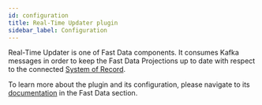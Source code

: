 ```yaml
---
id: configuration
title: Real-Time Updater plugin
sidebar_label: Configuration
---
```


<!--
WARNING: this file was automatically generated by Mia-Platform Doc Aggregator.
DO NOT MODIFY IT BY HAND.
Instead, modify the source file and run the aggregator to regenerate this file.
-->

Real-Time Updater is one of Fast Data components. It consumes Kafka messages in order to keep the Fast Data Projections up to date with respect to the connected [System of Record](/fast_data/the_basics.md#system-of-records-sor).

To learn more about the plugin and its configuration, please navigate to its [documentation](/fast_data/realtime_updater.md) in the Fast Data section.
